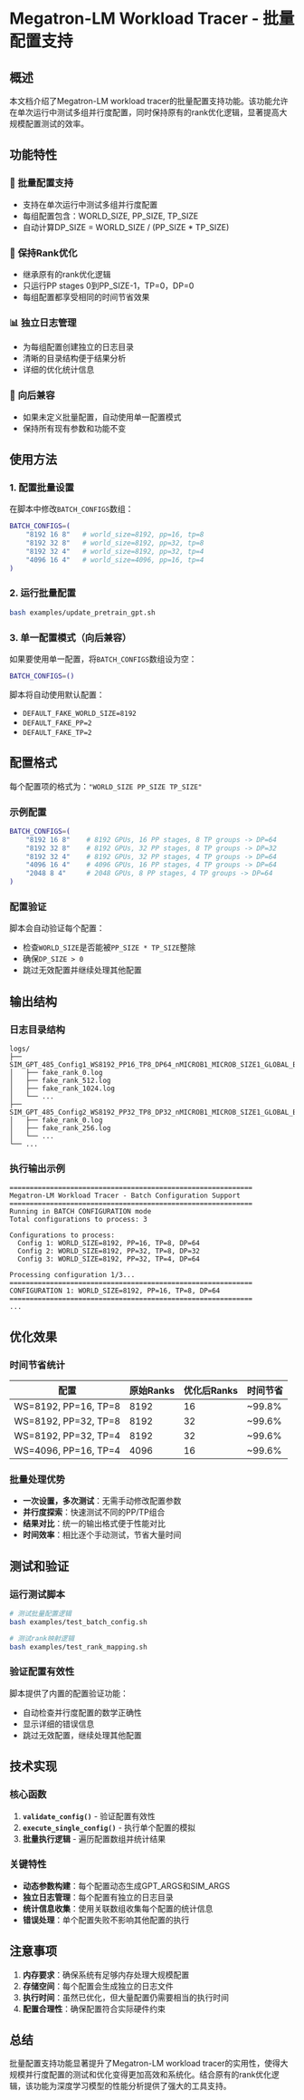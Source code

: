 # Megatron-LM Workload Tracer - 批量配置支持

## 概述

本文档介绍了Megatron-LM workload tracer的批量配置支持功能。该功能允许在单次运行中测试多组并行度配置，同时保持原有的rank优化逻辑，显著提高大规模配置测试的效率。

## 功能特性

### 🚀 **批量配置支持**
- 支持在单次运行中测试多组并行度配置
- 每组配置包含：WORLD_SIZE, PP_SIZE, TP_SIZE
- 自动计算DP_SIZE = WORLD_SIZE / (PP_SIZE * TP_SIZE)

### 🎯 **保持Rank优化**
- 继承原有的rank优化逻辑
- 只运行PP stages 0到PP_SIZE-1，TP=0，DP=0
- 每组配置都享受相同的时间节省效果

### 📊 **独立日志管理**
- 为每组配置创建独立的日志目录
- 清晰的目录结构便于结果分析
- 详细的优化统计信息

### 🔄 **向后兼容**
- 如果未定义批量配置，自动使用单一配置模式
- 保持所有现有参数和功能不变

## 使用方法

### 1. 配置批量设置

在脚本中修改`BATCH_CONFIGS`数组：

```bash
BATCH_CONFIGS=(
    "8192 16 8"   # world_size=8192, pp=16, tp=8
    "8192 32 8"   # world_size=8192, pp=32, tp=8  
    "8192 32 4"   # world_size=8192, pp=32, tp=4
    "4096 16 4"   # world_size=4096, pp=16, tp=4
)
```

### 2. 运行批量配置

```bash
bash examples/update_pretrain_gpt.sh
```

### 3. 单一配置模式（向后兼容）

如果要使用单一配置，将`BATCH_CONFIGS`数组设为空：

```bash
BATCH_CONFIGS=()
```

脚本将自动使用默认配置：
- `DEFAULT_FAKE_WORLD_SIZE=8192`
- `DEFAULT_FAKE_PP=2`
- `DEFAULT_FAKE_TP=2`

## 配置格式

每个配置项的格式为：`"WORLD_SIZE PP_SIZE TP_SIZE"`

### 示例配置

```bash
BATCH_CONFIGS=(
    "8192 16 8"    # 8192 GPUs, 16 PP stages, 8 TP groups -> DP=64
    "8192 32 8"    # 8192 GPUs, 32 PP stages, 8 TP groups -> DP=32
    "8192 32 4"    # 8192 GPUs, 32 PP stages, 4 TP groups -> DP=64
    "4096 16 4"    # 4096 GPUs, 16 PP stages, 4 TP groups -> DP=64
    "2048 8 4"     # 2048 GPUs, 8 PP stages, 4 TP groups -> DP=64
)
```

### 配置验证

脚本会自动验证每个配置：
- 检查`WORLD_SIZE`是否能被`PP_SIZE * TP_SIZE`整除
- 确保`DP_SIZE > 0`
- 跳过无效配置并继续处理其他配置

## 输出结构

### 日志目录结构

```
logs/
├── SIM_GPT_485_Config1_WS8192_PP16_TP8_DP64_nMICROB1_MICROB_SIZE1_GLOBAL_BATCH64/
│   ├── fake_rank_0.log
│   ├── fake_rank_512.log
│   ├── fake_rank_1024.log
│   └── ...
├── SIM_GPT_485_Config2_WS8192_PP32_TP8_DP32_nMICROB1_MICROB_SIZE1_GLOBAL_BATCH32/
│   ├── fake_rank_0.log
│   ├── fake_rank_256.log
│   └── ...
└── ...
```

### 执行输出示例

```
============================================================
Megatron-LM Workload Tracer - Batch Configuration Support
============================================================
Running in BATCH CONFIGURATION mode
Total configurations to process: 3

Configurations to process:
  Config 1: WORLD_SIZE=8192, PP=16, TP=8, DP=64
  Config 2: WORLD_SIZE=8192, PP=32, TP=8, DP=32
  Config 3: WORLD_SIZE=8192, PP=32, TP=4, DP=64

Processing configuration 1/3...
============================================================
CONFIGURATION 1: WORLD_SIZE=8192, PP=16, TP=8, DP=64
============================================================
...
```

## 优化效果

### 时间节省统计

| 配置 | 原始Ranks | 优化后Ranks | 时间节省 |
|------|-----------|-------------|----------|
| WS=8192, PP=16, TP=8 | 8192 | 16 | ~99.8% |
| WS=8192, PP=32, TP=8 | 8192 | 32 | ~99.6% |
| WS=8192, PP=32, TP=4 | 8192 | 32 | ~99.6% |
| WS=4096, PP=16, TP=4 | 4096 | 16 | ~99.6% |

### 批量处理优势

- **一次设置，多次测试**：无需手动修改配置参数
- **并行度探索**：快速测试不同的PP/TP组合
- **结果对比**：统一的输出格式便于性能对比
- **时间效率**：相比逐个手动测试，节省大量时间

## 测试和验证

### 运行测试脚本

```bash
# 测试批量配置逻辑
bash examples/test_batch_config.sh

# 测试rank映射逻辑
bash examples/test_rank_mapping.sh
```

### 验证配置有效性

脚本提供了内置的配置验证功能：
- 自动检查并行度配置的数学正确性
- 显示详细的错误信息
- 跳过无效配置，继续处理其他配置

## 技术实现

### 核心函数

1. **`validate_config()`** - 验证配置有效性
2. **`execute_single_config()`** - 执行单个配置的模拟
3. **批量执行逻辑** - 遍历配置数组并统计结果

### 关键特性

- **动态参数构建**：每个配置动态生成GPT_ARGS和SIM_ARGS
- **独立日志管理**：每个配置有独立的日志目录
- **统计信息收集**：使用关联数组收集每个配置的统计信息
- **错误处理**：单个配置失败不影响其他配置的执行

## 注意事项

1. **内存要求**：确保系统有足够内存处理大规模配置
2. **存储空间**：每个配置会生成独立的日志文件
3. **执行时间**：虽然已优化，但大量配置仍需要相当的执行时间
4. **配置合理性**：确保配置符合实际硬件约束

## 总结

批量配置支持功能显著提升了Megatron-LM workload tracer的实用性，使得大规模并行度配置的测试和优化变得更加高效和系统化。结合原有的rank优化逻辑，该功能为深度学习模型的性能分析提供了强大的工具支持。
